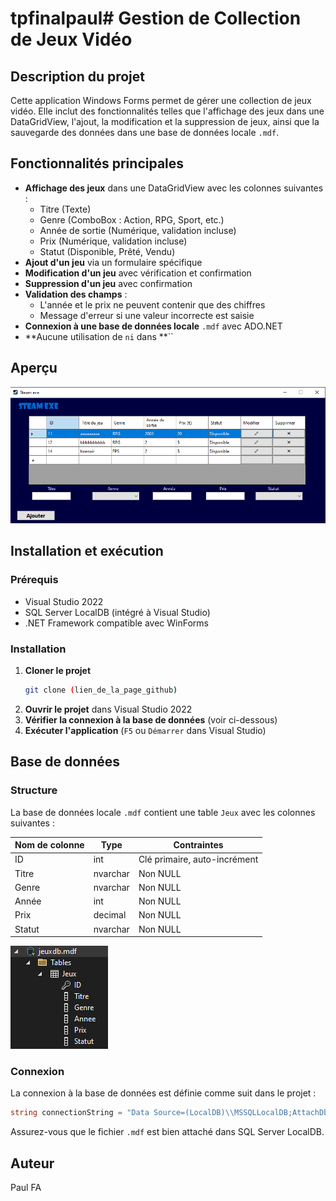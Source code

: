 # tpfinalpaul# Gestion de Collection de Jeux Vidéo

## Description du projet

Cette application Windows Forms permet de gérer une collection de jeux vidéo. Elle inclut des fonctionnalités telles que l'affichage des jeux dans une DataGridView, l'ajout, la modification et la suppression de jeux, ainsi que la sauvegarde des données dans une base de données locale `.mdf`.

## Fonctionnalités principales

- **Affichage des jeux** dans une DataGridView avec les colonnes suivantes :
  - Titre (Texte)
  - Genre (ComboBox : Action, RPG, Sport, etc.)
  - Année de sortie (Numérique, validation incluse)
  - Prix (Numérique, validation incluse)
  - Statut (Disponible, Prêté, Vendu)
- **Ajout d'un jeu** via un formulaire spécifique
- **Modification d'un jeu** avec vérification et confirmation
- **Suppression d'un jeu** avec confirmation
- **Validation des champs** :
  - L'année et le prix ne peuvent contenir que des chiffres
  - Message d'erreur si une valeur incorrecte est saisie
- **Connexion à une base de données locale** `.mdf` avec ADO.NET
- \*\*Aucune utilisation de `ni` dans \*\*\`\`

## Aperçu

![alt text](1-1.png)

## Installation et exécution

### Prérequis

- Visual Studio 2022
- SQL Server LocalDB (intégré à Visual Studio)
- .NET Framework compatible avec WinForms

### Installation

1. **Cloner le projet**
   ```sh
   git clone (lien_de_la_page_github)
   ```
2. **Ouvrir le projet** dans Visual Studio 2022
3. **Vérifier la connexion à la base de données** (voir ci-dessous)
4. **Exécuter l'application** (`F5` ou `Démarrer` dans Visual Studio)

## Base de données

### Structure

La base de données locale `.mdf` contient une table `Jeux` avec les colonnes suivantes :

| Nom de colonne | Type     | Contraintes                  |
| -------------- | -------- | ---------------------------- |
| ID             | int      | Clé primaire, auto-incrément |
| Titre          | nvarchar | Non NULL                     |
| Genre          | nvarchar | Non NULL                     |
| Année          | int      | Non NULL                     |
| Prix           | decimal  | Non NULL                     |
| Statut         | nvarchar | Non NULL                     |

![alt text](2-1.png)

### Connexion

La connexion à la base de données est définie comme suit dans le projet :

```csharp
string connectionString = "Data Source=(LocalDB)\\MSSQLLocalDB;AttachDbFilename=D:\\vissualstudioprojet\\tpfinalpaul\\tpfinalpaul\\jeuxdb.mdf;Integrated Security=True";
```

Assurez-vous que le fichier `.mdf` est bien attaché dans SQL Server LocalDB.



## Auteur

Paul FA




